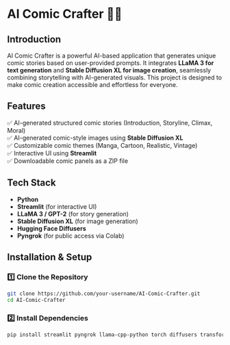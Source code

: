 # AI Comic Crafter 🎨📖

## Introduction
AI Comic Crafter is a powerful AI-based application that generates unique comic stories based on user-provided prompts. It integrates <strong>LLaMA 3 for text generation</strong> and <strong>Stable Diffusion XL for image creation</strong>, seamlessly combining storytelling with AI-generated visuals. This project is designed to make comic creation accessible and effortless for everyone.

## Features
✅ AI-generated structured comic stories (Introduction, Storyline, Climax, Moral)  
✅ AI-generated comic-style images using <strong>Stable Diffusion XL</strong>  
✅ Customizable comic themes (Manga, Cartoon, Realistic, Vintage)  
✅ Interactive UI using <strong>Streamlit</strong>  
✅ Downloadable comic panels as a ZIP file  

## Tech Stack
<ul>
    <li><strong>Python</strong></li>
    <li><strong>Streamlit</strong> (for interactive UI)</li>
    <li><strong>LLaMA 3 / GPT-2</strong> (for story generation)</li>
    <li><strong>Stable Diffusion XL</strong> (for image generation)</li>
    <li><strong>Hugging Face Diffusers</strong></li>
    <li><strong>Pyngrok</strong> (for public access via Colab)</li>
</ul>

## Installation & Setup

### 1️⃣ Clone the Repository
```bash
git clone https://github.com/your-username/AI-Comic-Crafter.git
cd AI-Comic-Crafter
```
### 2️⃣ Install Dependencies
```bash
pip install streamlit pyngrok llama-cpp-python torch diffusers transformers
